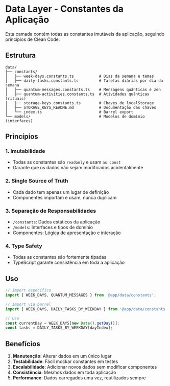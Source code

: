 # Data Layer - Constantes da Aplicação

Esta camada contém todas as constantes imutáveis da aplicação, seguindo princípios de Clean Code.

## Estrutura

```
data/
├── constants/
│   ├── week-days.constants.ts           # Dias da semana e temas
│   ├── daily-tasks.constants.ts         # Tarefas diárias por dia da semana
│   ├── quantum-messages.constants.ts    # Mensagens quânticas e zen
│   ├── quantum-activities.constants.ts  # Atividades quânticas (rituais)
│   ├── storage-keys.constants.ts        # Chaves de localStorage
│   ├── STORAGE_KEYS_README.md           # Documentação das chaves
│   └── index.ts                         # Barrel export
└── models/                              # Modelos de domínio (interfaces)
```

## Princípios

### 1. Imutabilidade
- Todas as constantes são `readonly` e usam `as const`
- Garante que os dados não sejam modificados acidentalmente

### 2. Single Source of Truth
- Cada dado tem apenas um lugar de definição
- Componentes importam e usam, nunca duplicam

### 3. Separação de Responsabilidades
- `/constants`: Dados estáticos da aplicação
- `/models`: Interfaces e tipos de domínio
- Componentes: Lógica de apresentação e interação

### 4. Type Safety
- Todas as constantes são fortemente tipadas
- TypeScript garante consistência em toda a aplicação

## Uso

```typescript
// Import específico
import { WEEK_DAYS, QUANTUM_MESSAGES } from '@app/data/constants';

// Import via barrel
import { WEEK_DAYS, DAILY_TASKS_BY_WEEKDAY } from '@app/data/constants';

// Uso
const currentDay = WEEK_DAYS[new Date().getDay()];
const tasks = DAILY_TASKS_BY_WEEKDAY[dayIndex];
```

## Benefícios

1. **Manutenção**: Alterar dados em um único lugar
2. **Testabilidade**: Fácil mockar constantes em testes
3. **Escalabilidade**: Adicionar novos dados sem modificar componentes
4. **Consistência**: Mesmos dados em toda aplicação
5. **Performance**: Dados carregados uma vez, reutilizados sempre
